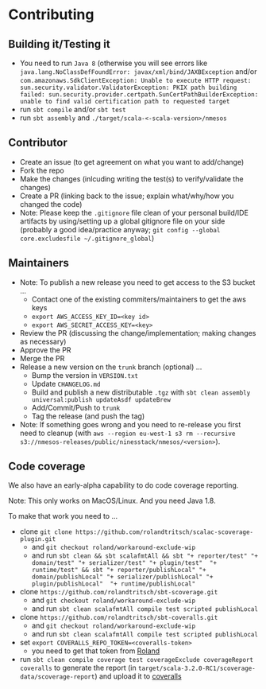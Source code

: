 # Contributing

## Building it/Testing it

* You need to run `Java 8` (otherwise you will see errors like `java.lang.NoClassDefFoundError: javax/xml/bind/JAXBException` and/or `com.amazonaws.SdkClientException: Unable to execute HTTP request: sun.security.validator.ValidatorException: PKIX path building failed: sun.security.provider.certpath.SunCertPathBuilderException: unable to find valid certification path to requested target`
* run `sbt compile` and/or `sbt test`
* run `sbt assembly` and `./target/scala-<-scala-version>/nmesos`

## Contributor

* Create an issue (to get agreement on what you want to add/change)
* Fork the repo
* Make the changes (inlcuding writing the test(s) to verify/validate the changes)
* Create a PR (linking back to the issue; explain what/why/how you changed the code)
* Note: Please keep the `.gitignore` file clean of your personal build/IDE artifacts by using/setting up a global gitignore file on your side (probably a good idea/practice anyway; `git config --global core.excludesfile ~/.gitignore_global`)

## Maintainers

* Note: To publish a new release you need to get access to the S3 bucket ...
  * Contact one of the existing commiters/maintainers to get the aws keys
  * `export AWS_ACCESS_KEY_ID=<key id>`
  * `export AWS_SECRET_ACCESS_KEY=<key>`
* Review the PR (discussing the change/implementation; making changes as necessary)
* Approve the PR
* Merge the PR
* Release a new version on the `trunk` branch (optional) ...
  * Bump the version in `VERSION.txt`
  * Update `CHANGELOG.md`
  * Build and publish a new distributable `.tgz` with `sbt clean assembly universal:publish updateAsdf updateBrew`
  * Add/Commit/Push to `trunk`
  * Tag the release (and push the tag)
* Note: If something goes wrong and you need to re-release you first need to cleanup (with `aws --region eu-west-1 s3 rm --recursive s3://nmesos-releases/public/ninesstack/nmesos/<version>`).

## Code coverage

We also have an early-alpha capability to do code coverage reporting.

Note: This only works on MacOS/Linux. And you need Java 1.8.

To make that work you need to ...

* clone `git clone https://github.com/rolandtritsch/scalac-scoverage-plugin.git`
  * and `git checkout roland/workaround-exclude-wip`
  * and run `sbt clean && sbt scalafmtAll && sbt "+ reporter/test" "+ domain/test" "+ serializer/test" "+ plugin/test"  "+ runtime/test" && sbt "+ reporter/publishLocal" "+ domain/publishLocal" "+ serializer/publishLocal" "+ plugin/publishLocal"  "+ runtime/publishLocal"`
* clone `https://github.com/rolandtritsch/sbt-scoverage.git`
  * and `git checkout roland/workaround-exclude-wip`
  * and run `sbt clean scalafmtAll compile test scripted publishLocal`
* clone `https://github.com/rolandtritsch/sbt-coveralls.git`
  * and `git checkout roland/workaround-exclude-wip`
  * and run `sbt clean scalafmtAll compile test scripted publishLocal`
* set `export COVERALLS_REPO_TOKEN=<coveralls-token>`
  * you need to get that token from [Roland](mailto:roland@tritsch.email)
* run `sbt clean compile coverage test coverageExclude coverageReport coveralls` to generate the report (in `target/scala-3.2.0-RC1/scoverage-data/scoverage-report`) and upload it to [coveralls](https://coveralls.io/github/rolandtritsch/nmesos)
